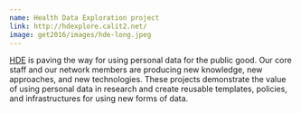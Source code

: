 ```yaml
---
name: Health Data Exploration project
link: http://hdexplore.calit2.net/
image: get2016/images/hde-long.jpeg
---
```


[HDE](http://hdexplore.calit2.net/) is paving the way for using personal data for the public good. Our core staff and our network members are producing new knowledge, new approaches, and new technologies. These projects demonstrate the value of using personal data in research and create reusable templates, policies, and infrastructures for using new forms of data.
